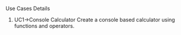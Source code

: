 Use Cases Details
1. UC1->Console Calculator
Create a console based calculator using functions and operators.